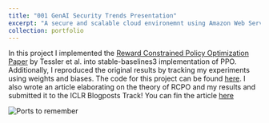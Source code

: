 ```yaml
---
title: "001 GenAI Security Trends Presentation"
excerpt: "A secure and scalable cloud environemnt using Amazon Web Services (AWS). The goal is to ensure the resources deployed are well-architected, isolated, and protected against potential security threats, 2025."
collection: portfolio
---
```


In this project I implemented the [Reward Constrained Policy Optimization Paper](https://openreview.net/pdf?id=SkfrvsA9FX) by Tessler et al. into stable-baselines3 implementation of PPO. Additionally, I reproduced the original results by tracking my experiments using weights and biases. The code for this project can be found [here](https://github.com/sudo-Boris/stable-baselines3). I also wrote an article elaborating on the theory of RCPO and my results and submitted it to the ICLR Blogposts Track! You can fin the article [here](https://iclr-blogposts.github.io/staging/blog/2023/Adaptive-Reward-Penalty-in-Safe-Reinforcement-Learning/)

![Ports to remember](https://github.com/user-attachments/assets/a652be3e-ba6f-4e9b-af69-be717b5a13af)
